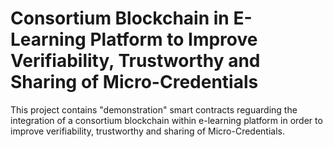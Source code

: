 # Consortium Blockchain in E-Learning Platform to Improve Verifiability, Trustworthy and Sharing of Micro-Credentials

This project contains "demonstration" smart contracts reguarding the integration of a consortium blockchain within e-learning platform in order to improve verifiability, trustworthy and sharing of Micro-Credentials.
